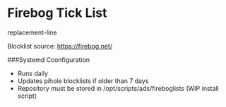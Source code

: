 # Firebog Tick List
replacement-line

Blocklist source: https://firebog.net/

###Systemd Cconfiguration
- Runs daily
- Updates pihole blocklists if older than 7 days
- Repository must be stored in /opt/scripts/ads/fireboglists (WIP install script)

